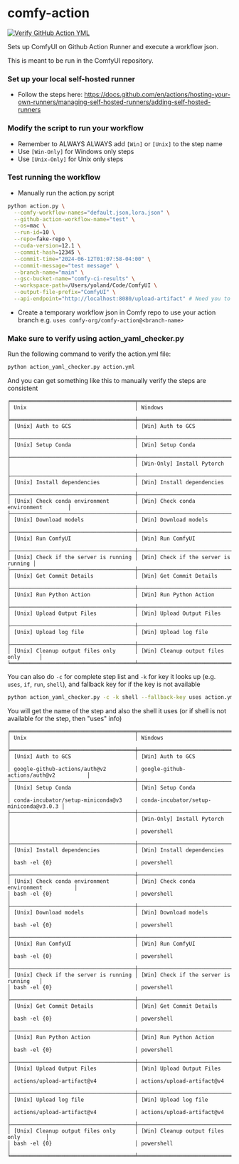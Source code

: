 # comfy-action

[![Verify GitHub Action YML](https://github.com/Comfy-Org/comfy-action/actions/workflows/verify-action.yml/badge.svg)](https://github.com/Comfy-Org/comfy-action/actions/workflows/verify-action.yml)

Sets up ComfyUI on Github Action Runner and execute a workflow json.

This is meant to be run in the ComfyUI repository.

### Set up your local self-hosted runner

- Follow the steps here: https://docs.github.com/en/actions/hosting-your-own-runners/managing-self-hosted-runners/adding-self-hosted-runners

### Modify the script to run your workflow

- Remember to ALWAYS ALWAYS add `[Win]` or `[Unix]` to the step name
- Use `[Win-Only]` for Windows only steps
- Use `[Unix-Only]` for Unix only steps

### Test running the workflow

- Manually run the action.py script
```bash
python action.py \
  --comfy-workflow-names="default.json,lora.json" \
  --github-action-workflow-name="test" \
  --os=mac \
  --run-id=10 \
  --repo=fake-repo \
  --cuda-version=12.1 \
  --commit-hash=12345 \
  --commit-time="2024-06-12T01:07:58-04:00" \
  --commit-message="test message" \
  --branch-name="main" \
  --gsc-bucket-name="comfy-ci-results" \
  --workspace-path=/Users/yoland/Code/ComfyUI \
  --output-file-prefix="ComfyUI" \
  --api-endpoint="http://localhost:8080/upload-artifact" # Need you to spin up a local CI backend server to receive the artifact 
```
- Create a temporary workflow json in Comfy repo to use your action branch e.g.
  `uses comfy-org/comfy-action@<branch-name>`

### Make sure to verify using action_yaml_checker.py

Run the following command to verify the action.yml file:

```bash
python action_yaml_checker.py action.yml
```

And you can get something like this to manually verify the steps are consistent

```
╒═══════════════════════════════════════╤══════════════════════════════════════╕
│ Unix                                  │ Windows                              │
╞═══════════════════════════════════════╪══════════════════════════════════════╡
│ [Unix] Auth to GCS                    │ [Win] Auth to GCS                    │
├───────────────────────────────────────┼──────────────────────────────────────┤
│ [Unix] Setup Conda                    │ [Win] Setup Conda                    │
├───────────────────────────────────────┼──────────────────────────────────────┤
│                                       │ [Win-Only] Install Pytorch           │
├───────────────────────────────────────┼──────────────────────────────────────┤
│ [Unix] Install dependencies           │ [Win] Install dependencies           │
├───────────────────────────────────────┼──────────────────────────────────────┤
│ [Unix] Check conda environment        │ [Win] Check conda environment        │
├───────────────────────────────────────┼──────────────────────────────────────┤
│ [Unix] Download models                │ [Win] Download models                │
├───────────────────────────────────────┼──────────────────────────────────────┤
│ [Unix] Run ComfyUI                    │ [Win] Run ComfyUI                    │
├───────────────────────────────────────┼──────────────────────────────────────┤
│ [Unix] Check if the server is running │ [Win] Check if the server is running │
├───────────────────────────────────────┼──────────────────────────────────────┤
│ [Unix] Get Commit Details             │ [Win] Get Commit Details             │
├───────────────────────────────────────┼──────────────────────────────────────┤
│ [Unix] Run Python Action              │ [Win] Run Python Action              │
├───────────────────────────────────────┼──────────────────────────────────────┤
│ [Unix] Upload Output Files            │ [Win] Upload Output Files            │
├───────────────────────────────────────┼──────────────────────────────────────┤
│ [Unix] Upload log file                │ [Win] Upload log file                │
├───────────────────────────────────────┼──────────────────────────────────────┤
│ [Unix] Cleanup output files only      │ [Win] Cleanup output files only      │
╘═══════════════════════════════════════╧══════════════════════════════════════╛
```

You can also do `-c` for complete step list and `-k` for key it looks up (e.g.
`uses`, `if`, `run`, `shell`), and fallback key for if the key is not available

```bash
python action_yaml_checker.py -c -k shell --fallback-key uses action.yml
```

You will get the name of the step and also the shell it uses (or if shell is not
available for the step, then "uses" info)

```
╒═══════════════════════════════════════╤════════════════════════════════════════╕
│ Unix                                  │ Windows                                │
╞═══════════════════════════════════════╪════════════════════════════════════════╡
│ [Unix] Auth to GCS                    │ [Win] Auth to GCS                      │
│ google-github-actions/auth@v2         │ google-github-actions/auth@v2          │
├───────────────────────────────────────┼────────────────────────────────────────┤
│ [Unix] Setup Conda                    │ [Win] Setup Conda                      │
│ conda-incubator/setup-miniconda@v3    │ conda-incubator/setup-miniconda@v3.0.3 │
├───────────────────────────────────────┼────────────────────────────────────────┤
│                                       │ [Win-Only] Install Pytorch             │
│                                       │ powershell                             │
├───────────────────────────────────────┼────────────────────────────────────────┤
│ [Unix] Install dependencies           │ [Win] Install dependencies             │
│ bash -el {0}                          │ powershell                             │
├───────────────────────────────────────┼────────────────────────────────────────┤
│ [Unix] Check conda environment        │ [Win] Check conda environment          │
│ bash -el {0}                          │ powershell                             │
├───────────────────────────────────────┼────────────────────────────────────────┤
│ [Unix] Download models                │ [Win] Download models                  │
│ bash -el {0}                          │ powershell                             │
├───────────────────────────────────────┼────────────────────────────────────────┤
│ [Unix] Run ComfyUI                    │ [Win] Run ComfyUI                      │
│ bash -el {0}                          │ powershell                             │
├───────────────────────────────────────┼────────────────────────────────────────┤
│ [Unix] Check if the server is running │ [Win] Check if the server is running   │
│ bash -el {0}                          │ powershell                             │
├───────────────────────────────────────┼────────────────────────────────────────┤
│ [Unix] Get Commit Details             │ [Win] Get Commit Details               │
│ bash -el {0}                          │ powershell                             │
├───────────────────────────────────────┼────────────────────────────────────────┤
│ [Unix] Run Python Action              │ [Win] Run Python Action                │
│ bash -el {0}                          │ powershell                             │
├───────────────────────────────────────┼────────────────────────────────────────┤
│ [Unix] Upload Output Files            │ [Win] Upload Output Files              │
│ actions/upload-artifact@v4            │ actions/upload-artifact@v4             │
├───────────────────────────────────────┼────────────────────────────────────────┤
│ [Unix] Upload log file                │ [Win] Upload log file                  │
│ actions/upload-artifact@v4            │ actions/upload-artifact@v4             │
├───────────────────────────────────────┼────────────────────────────────────────┤
│ [Unix] Cleanup output files only      │ [Win] Cleanup output files only        │
│ bash -el {0}                          │ powershell                             │
╘═══════════════════════════════════════╧════════════════════════════════════════╛
```